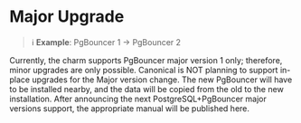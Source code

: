 # Major Upgrade

> :information_source: **Example**: PgBouncer 1 -> PgBouncer 2

Currently, the charm supports PgBouncer major version 1 only; therefore, minor upgrades are only possible. Canonical is NOT planning to support in-place upgrades for the Major version change. The new PgBouncer will have to be installed nearby, and the data will be copied from the old to the new installation. After announcing the next PostgreSQL+PgBouncer major versions support, the appropriate manual will be published here.